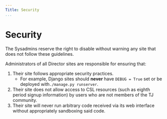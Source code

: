 ```yaml
---
Title: Security
...
```


# Security

The Sysadmins reserve the right to disable without warning any site that does not follow these guidelines.

Administrators of all Director sites are responsible for ensuring that:

1. Their site follows appropriate security practices.
    - For example, Django sites should **never** have `DEBUG = True` set or be deployed with`./manage.py runserver`.
2. Their site does not allow access to CSL resources (such as eighth period signup information) by users who are not members of the TJ community.
3. Their site will never run arbitrary code received via its web interface without appropriately sandboxing said code.
